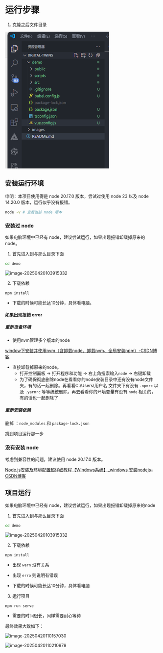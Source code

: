 # 运行步骤

1. 克隆之后文件目录

![alt text](/images/image.png)



## 安装运行环境

申明：本项目使用得是 node 20.17.0 版本，尝试过使用 node 23  以及 node 14.20.0 版本，运行似乎没有报错。



```bash
node -v # 查看当前 node 版本
```



### 安装过 node 



如果电脑环境中已经有 node，建议尝试运行，如果出现报错卸载掉原来的node。

1. 首先进入到与那么目录下面

```bash
cd demo
```



![image-20250420103915332](D:\coding\frontEnd\digital-twins\images\image-20250420103915332.png)



2. 下载依赖

```shell
npm install
```

+ 下载的时候可能长达10分钟，具体看电脑。

#### 如果出现报错 error

##### 重新准备环境

+ 使用nvm管理多个版本的node

[window下安装并使用nvm（含卸载node、卸载nvm、全局安装npm）-CSDN博客](https://blog.csdn.net/HuangsTing/article/details/113857145)

+ 直接卸载掉原来的node。
  + 打开控制面板 -> 打开程序和功能 -> 右上角搜索输入`node` -> 右键卸载
  + 为了确保彻底删除node在看看你的node安装目录中还有没有node文件夹，有的话一起删除。再看看C:\Users\用户名 文件夹下有没有 `.npmrc` 以及 `.yarnrc` 等等统统删除。再去看看你的环境变量有没有 `node` 相关的，有的话也一起删除了

##### 重新安装依赖

删掉 ：`node_modules` 和 `package-lock.json`

跳到项目运行那一步

### 没有安装 node

考虑到兼容性的问题，建议使用 node 20.17.0 版本。

[Node.js安装及环境配置超详细教程【Windows系统】_windows 安装nodejs-CSDN博客](https://blog.csdn.net/Nicolecocol/article/details/136788200)

## 项目运行



如果电脑环境中已经有 node，建议尝试运行，如果出现报错卸载掉原来的node

1. 首先进入到与那么目录下面

```bash
cd demo
```



![image-20250420103915332](D:\coding\frontEnd\digital-twins\images\image-20250420103915332.png)



2. 下载依赖

```shell
npm install
```

+ 出现 `warn` 没有关系
+ 出现 `erro` 则说明有错误

+ 下载的时候可能长达10分钟，具体看电脑

3. 运行项目

```shell
npm run serve
```

+ 需要的时间很长，同样需要耐心等待



最终效果大致如下：

![image-20250420110157030](D:\coding\frontEnd\digital-twins\images\image-20250420110157030.png)

![image-20250420110210979](D:\coding\frontEnd\digital-twins\images\image-20250420110210979.png)